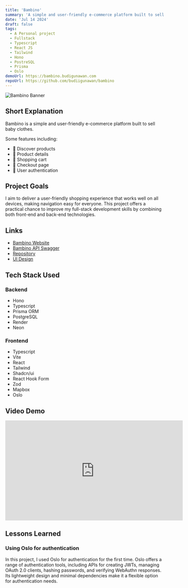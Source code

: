 ```yaml
---
title: 'Bambino'
summary: 'A simple and user-friendly e-commerce platform built to sell baby clothes.'
date: 'Jul 14 2024'
draft: false
tags:
  - A Personal project
  - Fullstack
  - Typescript
  - React JS
  - Tailwind
  - Hono
  - PostreSQL
  - Prisma
  - Oslo
demoUrl: https://bambino.budigunawan.com
repoUrl: https://github.com/budiigunawan/bambino
---
```


![Bambino Banner](/bambino-hero.jpeg)

## Short Explanation

Bambino is a simple and user-friendly e-commerce platform built to sell baby clothes.

Some features including:

- 🔎 Discover products
- 🚀 Product details
- 🛒 Shopping cart
- 💸 Checkout page
- 🔐 User authentication

## Project Goals

I aim to deliver a user-friendly shopping experience that works well on all devices, making navigation easy for everyone. This project offers a practical chance to improve my full-stack development skills by combining both front-end and back-end technologies.

## Links

- <a href="https://bambino.budigunawan.com/" target="_blank">Bambino Website</a>
- <a href="https://bambino-api.budigunawan.com/swagger" target="_blank">Bambino API Swagger</a>
- <a href="https://github.com/budiigunawan/bambino" target="_blank">Repository</a>
- <a href="https://www.figma.com/design/RnMTmQul8AerqRZ1DMrui9/budigunawan.com?node-id=171-109&t=iYWQbpRINrb9JdaU-1" target="_blank">UI Design</a>

## Tech Stack Used

### Backend

- Hono
- Typescript
- Prisma ORM
- PostgreSQL
- Render
- Neon

### Frontend

- Typescript
- Vite
- React
- Tailwind
- Shadcn/ui
- React Hook Form
- Zod
- Mapbox
- Oslo

## Video Demo

<iframe width="560" height="315" src="https://www.youtube.com/embed/SjpjN3-6o4U?si=xAbYoR_nP3jDaAAb&amp;start=924" title="YouTube video player" frameborder="0" allow="accelerometer; autoplay; clipboard-write; encrypted-media; gyroscope; picture-in-picture; web-share" referrerpolicy="strict-origin-when-cross-origin" allowfullscreen></iframe>

## Lessons Learned

### Using Oslo for authentication

In this project, I used Oslo for authentication for the first time. Oslo offers a range of authentication tools, including APIs for creating JWTs, managing OAuth 2.0 clients, hashing passwords, and verifying WebAuthn responses. Its lightweight design and minimal dependencies make it a flexible option for authentication needs.
